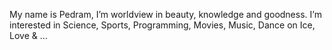 My name is Pedram, I’m worldview in beauty, knowledge and goodness.
I’m interested in Science, Sports, Programming, Movies, Music, Dance on Ice, Love & …


